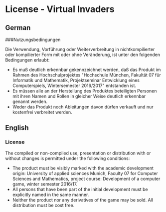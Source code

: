 # License - Virtual Invaders
## German
###NutzungsbedingungenDie Verwendung, Vorführung oder Weiterverbreitung in nichtkompilierter oder kompilierter Form mit oder ohne Veränderung, ist unter den folgenden Bedingungen erlaubt:
* Es muß deutlich erkennbar gekennzeichnet werden, daß das Produkt im Rahmen des Hochschulprojektes "Hochschule München, Fakultät 07 für Informatik und Mathematik, Projektseminar Entwicklung eines Computerspiels, Wintersemester 2016/2017" entstanden ist.* Es müssen alle an der Herstellung des Produktes beteiligten Personen mit ihren Namen und Rollen in gleicher Weise deutlich erkennbar genannt werden.* Weder das Produkt noch Ableitungen davon dürfen verkauft und nur kostenfrei verbreitet werden.## English

### License
The compiled or non-compiled use, presentation or distribution with or without changes is permitted under the following conditions:

* The product must be visibly marked with the academic development origin: University of applied sciences Munich, Faculty 07 for Computer Sciences and Mathematics, project course: Development of a computer game, winter semester 2016/17.
* All persons that have been part of the initial development must be explicitly named in the same manner.
* Neither the product nor any derivatives of the game may be sold. All distribution must be cost free.
